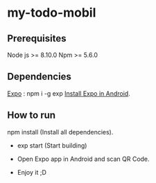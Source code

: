 # my-todo-mobil

## Prerequisites

Node js >= 8.10.0
Npm >= 5.6.0

## Dependencies 
[Expo](https://docs.expo.io/versions/v27.0.0/) : npm i -g exp
[Install Expo in Android](https://play.google.com/store/apps/details?id=host.exp.exponent&hl=es).

## How to run

npm install (Install all dependencies).

- exp start (Start building)

- Open Expo app in Android and scan QR Code.

- Enjoy it ;D
